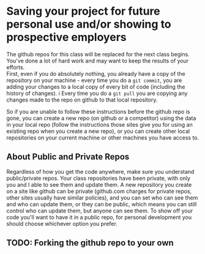 # Saving your project for future personal use and/or showing to prospective employers

The github repos for this class will be replaced for the next class begins.  You've done a lot of hard work and may want to keep the results of your efforts.  
First, even if you do absolutely nothing, you already have a copy of the repository on your machine - every time you do a `git commit`, you are adding your changes to a local copy of every bit of code (including the history of changes).  i
Every time you do a `git pull` you are copying any changes made to the repo on github to that local repository.

So if you are unable to follow these instructions before the github repo is gone, you can create a new repo (on github or a competitor) using the data in your local repo (follow the instructions those sites give you for using an existing repo when you create a new repo), or you can create other local repositories on your current machine or other machines you have access to.


## About Public and Private Repos
Regardless of how you get the code anywhere, make sure you understand public/private repos.  Your class repositories have been private, with only you and I able to see them and update them.  A new repository you create on a site like github can be private (github.com charges for private repos, other sites usually have similar policies), and you can set who can see them and who can update them, or they can be public, which means you can still control who can update them, but anyone can see them.  To show off your code you'll want to have it in a public repo, for personal development you should choose whichever option you prefer.

## TODO: Forking the github repo to your own 

